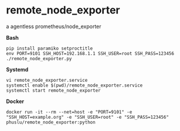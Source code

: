 # remote_node_exporter
a agentless prometheus/node_exporter

**Bash**
```
pip install paramiko setproctitle
env PORT=9101 SSH_HOST=192.168.1.1 SSH_USER=root SSH_PASS=123456 ./remote_node_exporter.py
```

**Systemd**
```
vi remote_node_exporter.service
systemctl enable $(pwd)/remote_node_exporter.service
systemctl start remote_node_exporter
```

**Docker**
```
docker run -it --rm --net=host -e "PORT=9101" -e "SSH_HOST=example.org" -e "SSH_USER=root" -e "SSH_PASS=123456" phuslu/remote_node_exporter:python
```
